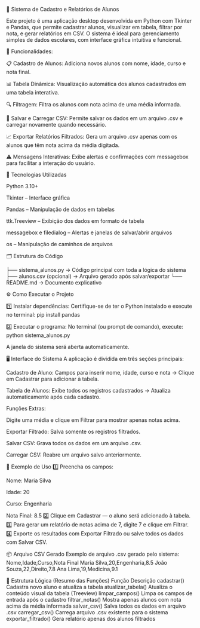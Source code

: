 🧮 Sistema de Cadastro e Relatórios de Alunos

Este projeto é uma aplicação desktop desenvolvida em Python com Tkinter e Pandas, que permite cadastrar alunos, visualizar em tabela, filtrar por nota, e gerar relatórios em CSV. O sistema é ideal para 
gerenciamento simples de dados escolares, com interface gráfica intuitiva e funcional.

🚀 Funcionalidades:

📋 Cadastro de Alunos: Adiciona novos alunos com nome, idade, curso e nota final.

📊 Tabela Dinâmica: Visualização automática dos alunos cadastrados em uma tabela interativa.

🔍 Filtragem: Filtra os alunos com nota acima de uma média informada.

💾 Salvar e Carregar CSV: Permite salvar os dados em um arquivo .csv e carregar novamente quando necessário.

📈 Exportar Relatórios Filtrados: Gera um arquivo .csv apenas com os alunos que têm nota acima da média digitada.

⚠️ Mensagens Interativas: Exibe alertas e confirmações com messagebox para facilitar a interação do usuário.

🧠 Tecnologias Utilizadas

Python 3.10+

Tkinter – Interface gráfica

Pandas – Manipulação de dados em tabelas

ttk.Treeview – Exibição dos dados em formato de tabela

messagebox e filedialog – Alertas e janelas de salvar/abrir arquivos

os – Manipulação de caminhos de arquivos

🗂️ Estrutura do Código

├── sistema_alunos.py → Código principal com toda a lógica do sistema
├── alunos.csv (opcional) → Arquivo gerado após salvar/exportar
└── README.md → Documento explicativo

⚙️ Como Executar o Projeto

1️⃣ Instalar dependências:
Certifique-se de ter o Python instalado e execute no terminal:
pip install pandas

2️⃣ Executar o programa:
No terminal (ou prompt de comando), execute:
python sistema_alunos.py

A janela do sistema será aberta automaticamente.

🖥️ Interface do Sistema
A aplicação é dividida em três seções principais:

Cadastro de Aluno: Campos para inserir nome, idade, curso e nota → Clique em Cadastrar para adicionar à tabela.

Tabela de Alunos: Exibe todos os registros cadastrados → Atualiza automaticamente após cada cadastro.

Funções Extras:

Digite uma média e clique em Filtrar para mostrar apenas notas acima.

Exportar Filtrado: Salva somente os registros filtrados.

Salvar CSV: Grava todos os dados em um arquivo .csv.

Carregar CSV: Reabre um arquivo salvo anteriormente.

📄 Exemplo de Uso
1️⃣ Preencha os campos:

Nome: Maria Silva

Idade: 20

Curso: Engenharia

Nota Final: 8.5
2️⃣ Clique em Cadastrar — o aluno será adicionado à tabela.
3️⃣ Para gerar um relatório de notas acima de 7, digite 7 e clique em Filtrar.
4️⃣ Exporte os resultados com Exportar Filtrado ou salve todos os dados com Salvar CSV.

📦 Arquivo CSV Gerado
Exemplo de arquivo .csv gerado pelo sistema:
Nome,Idade,Curso,Nota Final
Maria Silva,20,Engenharia,8.5
João Souza,22,Direito,7.8
Ana Lima,19,Medicina,9.1

🧰 Estrutura Lógica (Resumo das Funções)
Função	Descrição
cadastrar()	Cadastra novo aluno e atualiza a tabela
atualizar_tabela()	Atualiza o conteúdo visual da tabela (Treeview)
limpar_campos()	Limpa os campos de entrada após o cadastro
filtrar_notas()	Mostra apenas alunos com nota acima da média informada
salvar_csv()	Salva todos os dados em arquivo .csv
carregar_csv()	Carrega arquivo .csv existente para o sistema
exportar_filtrado()	Gera relatório apenas dos alunos filtrados
